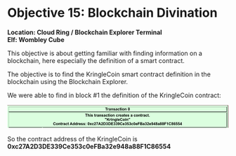 
# Objective 15: Blockchain Divination
**Location: Cloud Ring / Blockchain Explorer Terminal**  
**Elf: Wombley Cube**

This objective is about getting familiar with finding information on a blockchain, here especially the definition of a smart contract.

The objective is to find the KringleCoin smart contract definition in the blockchain using the Blockchain Explorer.

We were able to find in block #1 the definition of the KringleCoin contract:

![Screenshot of block #1 from the Blockchain Explorer](https://github.com/joergschwarzwaelder/hhc2022/blob/main/Objective-15/kringlecoin.png)

So the contract address of the KringleCoin is **0xc27A2D3DE339Ce353c0eFBa32e948a88F1C86554**
